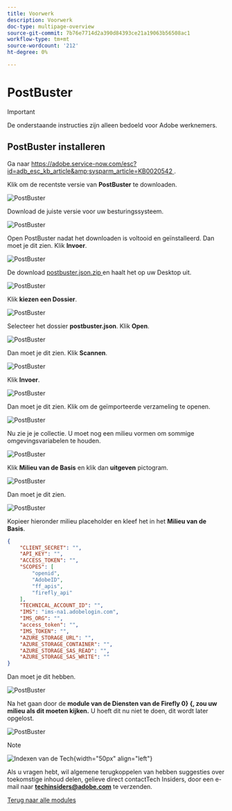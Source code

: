 ```yaml
---
title: Voorwerk
description: Voorwerk
doc-type: multipage-overview
source-git-commit: 7b76e7714d2a390d84393ce21a19063b56508ac1
workflow-type: tm+mt
source-wordcount: '212'
ht-degree: 0%

---
```


# PostBuster

>[!IMPORTANT]
>
>De onderstaande instructies zijn alleen bedoeld voor Adobe werknemers.

## PostBuster installeren

Ga naar [ https://adobe.service-now.com/esc?id=adb_esc_kb_article&amp;sysparm_article=KB0020542 ](https://adobe.service-now.com/esc?id=adb_esc_kb_article&amp;sysparm_article=KB0020542).

Klik om de recentste versie van **PostBuster** te downloaden.

![ PostBuster ](./assets/images/pb1.png)

Download de juiste versie voor uw besturingssysteem.

![ PostBuster ](./assets/images/pb2.png)

Open PostBuster nadat het downloaden is voltooid en geïnstalleerd. Dan moet je dit zien. Klik **Invoer**.

![ PostBuster ](./assets/images/pb3.png)

De download [ postbuster.json.zip ](./assets/postman/postbuster.json.zip) en haalt het op uw Desktop uit.

![ PostBuster ](./assets/images/pbpb.png)

Klik **kiezen een Dossier**.

![ PostBuster ](./assets/images/pb4.png)

Selecteer het dossier **postbuster.json**. Klik **Open**.

![ PostBuster ](./assets/images/pb5.png)

Dan moet je dit zien. Klik **Scannen**.

![ PostBuster ](./assets/images/pb6.png)

Klik **Invoer**.

![ PostBuster ](./assets/images/pb7.png)

Dan moet je dit zien. Klik om de geïmporteerde verzameling te openen.

![ PostBuster ](./assets/images/pb8.png)

Nu zie je je collectie. U moet nog een milieu vormen om sommige omgevingsvariabelen te houden.

![ PostBuster ](./assets/images/pb9.png)

Klik **Milieu van de Basis** en klik dan **uitgeven** pictogram.

![ PostBuster ](./assets/images/pb10.png)

Dan moet je dit zien.

![ PostBuster ](./assets/images/pb11.png)

Kopieer hieronder milieu placeholder en kleef het in het **Milieu van de Basis**.

```json
{
	"CLIENT_SECRET": "",
	"API_KEY": "",
	"ACCESS_TOKEN": "",
	"SCOPES": [
		"openid",
		"AdobeID",
		"ff_apis",
		"firefly_api"
	],
	"TECHNICAL_ACCOUNT_ID": "",
	"IMS": "ims-na1.adobelogin.com",
	"IMS_ORG": "",
	"access_token": "",
	"IMS_TOKEN": "",
	"AZURE_STORAGE_URL": "",
	"AZURE_STORAGE_CONTAINER": "",
	"AZURE_STORAGE_SAS_READ": "",
	"AZURE_STORAGE_SAS_WRITE": ""
}
```

Dan moet je dit hebben.

![ PostBuster ](./assets/images/pb12.png)

Na het gaan door de **module van de Diensten van de Firefly 0} {, zou uw milieu als dit moeten kijken.** U hoeft dit nu niet te doen, dit wordt later opgelost.

![ PostBuster ](./assets/images/pb13.png)

>[!NOTE]
>
>![ Indexen van de Tech ](./assets/images/techinsiders.png){width="50px" align="left"}
>
>Als u vragen hebt, wil algemene terugkoppelen van hebben suggesties over toekomstige inhoud delen, gelieve direct contactTech Insiders, door een e-mail naar **techinsiders@adobe.com** te verzenden.

[Terug naar alle modules](./overview.md)
